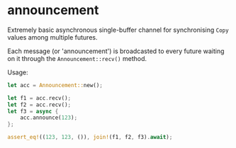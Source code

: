 # announcement

Extremely basic asynchronous single-buffer channel for synchronising `Copy` values among multiple futures.

Each message (or 'announcement') is broadcasted to every future waiting on it through the `Announcement::recv()` method.

Usage:
```rust
let acc = Announcement::new();

let f1 = acc.recv();
let f2 = acc.recv();
let f3 = async {
    acc.announce(123);
};

assert_eq!((123, 123, ()), join!(f1, f2, f3).await);
```
